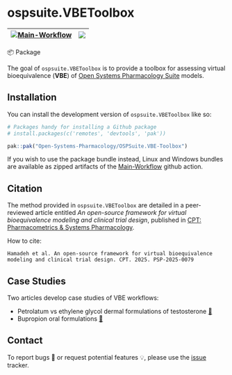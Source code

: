 
# ospsuite.VBEToolbox

<!-- badges: start -->

| [![Main-Workflow](https://github.com/Open-Systems-Pharmacology/OSPSuite.VBE-Toolbox/actions/workflows/main-workflow.yaml/badge.svg)](https://github.com/Open-Systems-Pharmacology/OSPSuite.VBE-Toolbox/actions/workflows/main-workflow.yaml) | [![](https://img.shields.io/badge/Citation-CPT:PSP-blue.svg)](https://pubmed.ncbi.nlm.nih.gov/) |
|---|---|


📦 Package
<!-- badges: end -->

The goal of `ospsuite.VBEToolbox` is to provide a toolbox for assessing virtual bioequivalence (**VBE**) of [Open Systems Pharmacology Suite](https://docs.open-systems-pharmacology.org/) models.

## Installation

You can install the development version of `ospsuite.VBEToolbox` like so:

``` r
# Packages handy for installing a Github package
# install.packages(c('remotes', 'devtools', 'pak'))

pak::pak("Open-Systems-Pharmacology/OSPSuite.VBE-Toolbox")
```

If you wish to use the package bundle instead, Linux and Windows bundles are available as zipped artifacts of the [Main-Workflow](https://github.com/Open-Systems-Pharmacology/OSPSuite.VBE-Toolbox/actions/workflows/main-workflow.yaml) github action.

## Citation

The method provided in `ospsuite.VBEToolbox` are detailed in a peer-reviewed article entitled *An open-source framework for virtual bioequivalence modeling and clinical trial design*, published in [CPT: Pharmacometrics & Systems Pharmacology]().

How to cite:

```
Hamadeh et al. An open-source framework for virtual bioequivalence modeling and clinical trial design. CPT. 2025. PSP-2025-0079
```

## Case Studies

Two articles develop case studies of VBE workflows:

- Petrolatum vs ethylene glycol dermal formulations of testosterone [&#x1F517;](./articles/testosterone-dermal.html)
- Bupropion oral formulations [&#x1F517;](./articles/buproprion-oral.html)

## Contact

To report bugs 🐞 or request potential features 💡, please use the [issue](https://github.com/Open-Systems-Pharmacology/OSPSuite.VBE-Toolbox/issues) tracker.
